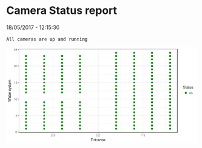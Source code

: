 Camera Status report
================
18/05/2017 - 12:15:30

    All cameras are up and running

![](camreport_files/figure-markdown_github/unnamed-chunk-2-1.png)
